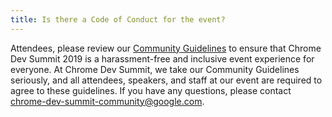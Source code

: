```yaml
---
title: Is there a Code of Conduct for the event?
---
```


Attendees, please review our <a href="https://developers.google.com/community-guidelines/" rel="noopener noreferrer" target="_blank">Community Guidelines</a> to ensure that Chrome Dev Summit 2019 is a harassment-free and inclusive event experience for everyone. At Chrome Dev Summit, we take our Community Guidelines seriously, and all attendees, speakers, and staff at our event are required to agree to these guidelines. If you have any questions, please contact [chrome-dev-summit-community@google.com](mailto:https://developer.chrome.com/devsummit/community-guidelines).
